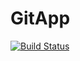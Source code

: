 # GitApp
[![Build Status](https://dev.azure.com/joydeepdevopsstudyb3/MyAgileProject/_apis/build/status%2FGitAppOrg.GitApp?branchName=main)](https://dev.azure.com/joydeepdevopsstudyb3/MyAgileProject/_build/latest?definitionId=6&branchName=main)
